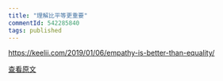 ```yaml
---
title: "理解比平等更重要"
commentId: 542285840
tags: published
---
```


https://keelii.com/2019/01/06/empathy-is-better-than-equality/
    
[查看原文](https://keelii.com/2019/01/06/empathy-is-better-than-equality/)
    